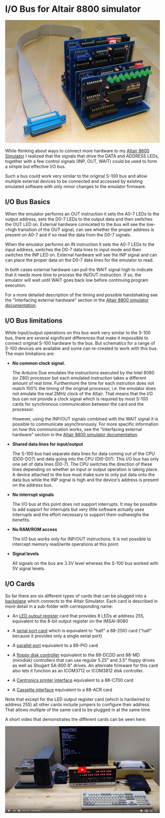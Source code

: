 # I/O Bus for Altair 8800 simulator

![IOBus Cards](cards.jpg)

While thinking about ways to connect more hardware to my
[Altair 8800 Simulator](https://www.hackster.io/david-hansel/arduino-altair-8800-simulator-3594a6) I realized that
the signals that drive the DATA and ADDRESS LEDs, together with a
few control signals (INP, OUT, WAIT) could be used to form a
simple but effective I/O bus.

Such a bus could work very similar to the original S-100 bus and 
allow multiple external devices to be connected and accessed by 
existing emulated software with only minor changes to the emulator 
firmware.

## I/O Bus Basics

When the emulator performs an OUT instruction it sets the A0-7 LEDs
to the output address, sets the D0-7 LEDs to the output data and
then switches the OUT LED on. External hardware connceted to the
bus will see the low->high transition of the OUT signal, can see
whether the proper address is present on A0-7 and if so read the 
data from the D0-7 signals.

When the emulator performs an IN instruction it sets the A0-7 LEDs
to the input address, switches the D0-7 data lines to input mode
and then switches the INP LED on. External hardware will see the
INP signal and can can place the proper data on the D0-7 data lines
for the emulator to read.

In both cases external hardware can pull the WAIT signal high
to indicate that it needs more time to process the IN/OUT
instruction. If so, the emulator will wait until WAIT goes
back low before continuing program execution.

For a more detailed description of the timing and possible 
handshaking see the "Interfacing external hardware" section in 
the [Altair 8800 simulator documentation](https://github.com/dhansel/Altair8800/blob/master/Documentation.pdf).

## I/O Bus limitations

While Input/output operations on this bus work very similar to the S-100
bus, there are several significant differences that make it impossible
to connect original S-100 hardware to the bus.  But schematics for
a range of S-100 devices are available and some can re-created to work
with this bus. The main limitations are:

* **No common clock signal.**

  The Arduino Due emulates the instructions executed by
  the Intel 8080 (or Z80) processor but each emulated instruction
  takes a different amount of real time. Furthermore the time for
  each instrution does not match 100% the timing of the original
  processor, i.e. the emulator does not emulate the real 2MHz clock 
  of the Altair. That means that the I/O bus can not provide a 
  clock signal which is required by most S-100 cards for synchronous
  communication between the card and the processor.

  However, using the INP/OUT signals combined with the WAIT signal
  it is possible to communicate asynchronously. For more specific 
  information on how this communication works, see the "Interfacing
  external hardware" section in the [Altair 8800 simulator documentation](https://github.com/dhansel/Altair8800/blob/master/Documentation.pdf).

* **Shared data lines for input/output**
  
  The S-100 bus had separate data lines for data coming out of the CPU (DO0-DO7)
  and data going into the CPU (DI0-DI7). This I/O bus has only one set of
  data lines (D0-7). The CPU switches the direction of these lines depending on
  whether an input or output operation is taking place. A device attached to
  the bus must make sure to only put data onto the data bus while the INP
  signal is high and the device's address is present on the address bus.

* **No interrupt signals**

  The I/O bus at this point does not support interrupts. It may be
  possible to add support for interrupts but very little software 
  actually uses interrupts and the effort necessary to support them 
  outhweighs the benefits.

* **No RAM/ROM access**

  The I/O bus works only for INP/OUT instructions. It is not possible
  to intercept memory read/write operations at this point.
  
* **Signal levels**

  All signals on the bus are 3.3V level whereas the S-100 bus worked
  with 5V signal levels.

## I/O Cards

So far there are six different types of cards that can be plugged
into a [backplane](https://github.com/dhansel/Altair8800-IOBus/tree/master/00-backplane)
which connects to the Altair Simulator. 
Each card is described in more detail in a sub-folder with corresponding name:

- An [LED output register](https://github.com/dhansel/Altair8800-IOBus/tree/master/01-led-output-register) card that provides 8 LEDs at address 255,
  equivalent to the 8-bit output register on the IMSAI-8080

- A [serial port card](https://github.com/dhansel/Altair8800-IOBus/tree/master/02-serial-port) which is equivalent to "half" a 88-2SIO
  card ("half" because it provides only a single serial port)

- A [parallel port](https://github.com/dhansel/Altair8800-IOBus/tree/master/03-parallel-port) equivalent to a 88-PIO card

- A [floppy disk controller](https://github.com/dhansel/Altair8800-IOBus/tree/master/04-disk-controller) equivalent to the 88-DCDD and 88-MD (minidisk)
  controllers that can use regular 5.25" and 3.5" floppy drives as well as Shugart SA-800 8" drives. An alternate firmware for this card also lets it
  function as an ICOM3712 or ICOM3812 disk controller.
  
- A [Centronics printer interface](https://github.com/dhansel/Altair8800-IOBus/tree/master/05-centronics-interface) equivalent to a 88-C700 card

- A [Cassette interface](https://github.com/dhansel/Altair8800-IOBus/tree/master/06-cassette-interface) equivalent to a 88-ACR card

Note that except for the LED output register card (which is hardwired
to address 255) all other cards include jumpers to configure their address.
That allows multiple of the same card to be plugged in at the same time.

A short video that demonstrates the different cards can be seen here:
<div align="center">
  <a href="https://www.youtube.com/watch?v=TIJDfMe6jbI"><img src="youtube.png" alt="Watch the Video"></a>
</div>
